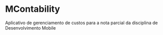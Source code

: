 # MContability
Aplicativo de gerenciamento de custos para a nota parcial da disciplina de Desenvolvimento Mobile
